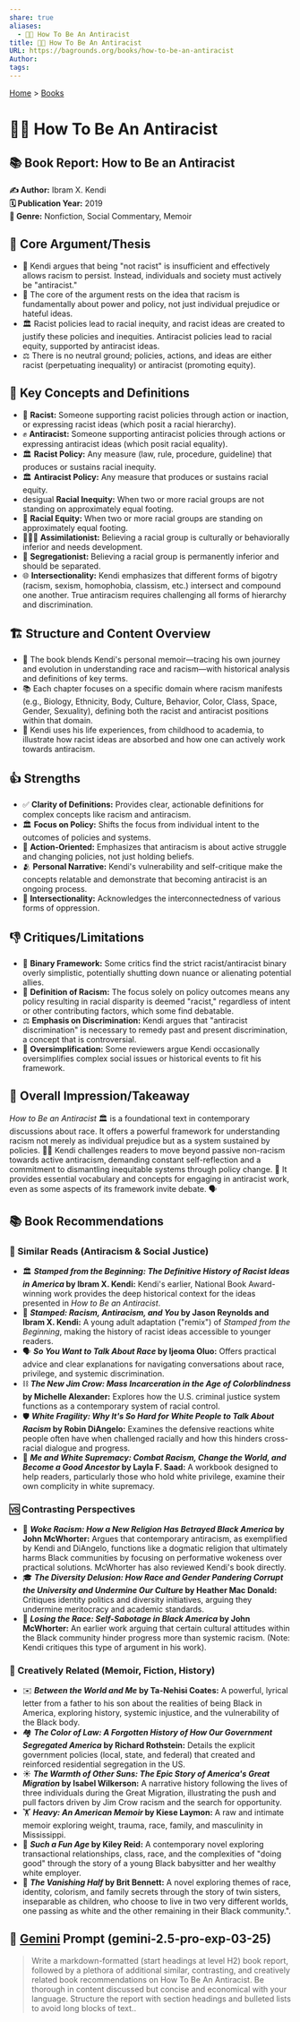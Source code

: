```yaml
---
share: true
aliases:
  - ✊🏿 How To Be An Antiracist
title: ✊🏿 How To Be An Antiracist
URL: https://bagrounds.org/books/how-to-be-an-antiracist
Author: 
tags: 
---
```

[Home](../index.md) > [Books](./index.md)  
# ✊🏿 How To Be An Antiracist  
## 📚 Book Report: How to Be an Antiracist  
  
**✍️ Author:** Ibram X. Kendi  
**🗓️ Publication Year:** 2019  
**📖 Genre:** Nonfiction, Social Commentary, Memoir  
  
## 🎯 Core Argument/Thesis  
  
* 🤔 Kendi argues that being "not racist" is insufficient and effectively allows racism to persist. Instead, individuals and society must actively be "antiracist."  
* 🔑 The core of the argument rests on the idea that racism is fundamentally about power and policy, not just individual prejudice or hateful ideas.  
* 🏛️ Racist policies lead to racial inequity, and racist ideas are created to justify these policies and inequities. Antiracist policies lead to racial equity, supported by antiracist ideas.  
* ⚖️ There is no neutral ground; policies, actions, and ideas are either racist (perpetuating inequality) or antiracist (promoting equity).  
  
## 📜 Key Concepts and Definitions  
  
* 👤 **Racist:** Someone supporting racist policies through action or inaction, or expressing racist ideas (which posit a racial hierarchy).  
* ✊ **Antiracist:** Someone supporting antiracist policies through actions or expressing antiracist ideas (which posit racial equality).  
* 🏛️ **Racist Policy:** Any measure (law, rule, procedure, guideline) that produces or sustains racial inequity.  
* 🏛️ **Antiracist Policy:** Any measure that produces or sustains racial equity.  
* desigual **Racial Inequity:** When two or more racial groups are not standing on approximately equal footing.  
* 🤝 **Racial Equity:** When two or more racial groups are standing on approximately equal footing.  
* 🧑‍🤝‍🧑 **Assimilationist:** Believing a racial group is culturally or behaviorally inferior and needs development.  
* 🚧 **Segregationist:** Believing a racial group is permanently inferior and should be separated.  
* 🌐 **Intersectionality:** Kendi emphasizes that different forms of bigotry (racism, sexism, homophobia, classism, etc.) intersect and compound one another. True antiracism requires challenging all forms of hierarchy and discrimination.  
  
## 🏗️ Structure and Content Overview  
  
* 📖 The book blends Kendi's personal memoir—tracing his own journey and evolution in understanding race and racism—with historical analysis and definitions of key terms.  
* 📚 Each chapter focuses on a specific domain where racism manifests (e.g., Biology, Ethnicity, Body, Culture, Behavior, Color, Class, Space, Gender, Sexuality), defining both the racist and antiracist positions within that domain.  
* 👦 Kendi uses his life experiences, from childhood to academia, to illustrate how racist ideas are absorbed and how one can actively work towards antiracism.  
  
## 👍 Strengths  
  
* ✅ **Clarity of Definitions:** Provides clear, actionable definitions for complex concepts like racism and antiracism.  
* 🏛️ **Focus on Policy:** Shifts the focus from individual intent to the outcomes of policies and systems.  
* 🚀 **Action-Oriented:** Emphasizes that antiracism is about active struggle and changing policies, not just holding beliefs.  
* 🫂 **Personal Narrative:** Kendi's vulnerability and self-critique make the concepts relatable and demonstrate that becoming antiracist is an ongoing process.  
* 🤝 **Intersectionality:** Acknowledges the interconnectedness of various forms of oppression.  
  
## 👎 Critiques/Limitations  
  
* 🤔 **Binary Framework:** Some critics find the strict racist/antiracist binary overly simplistic, potentially shutting down nuance or alienating potential allies.  
* 🧩 **Definition of Racism:** The focus solely on policy outcomes means any policy resulting in racial disparity is deemed "racist," regardless of intent or other contributing factors, which some find debatable.  
* ⚖️ **Emphasis on Discrimination:** Kendi argues that "antiracist discrimination" is necessary to remedy past and present discrimination, a concept that is controversial.  
* 🤏 **Oversimplification:** Some reviewers argue Kendi occasionally oversimplifies complex social issues or historical events to fit his framework.  
  
## 🌟 Overall Impression/Takeaway  
  
*How to Be an Antiracist* 🏛️ is a foundational text in contemporary discussions about race. It offers a powerful framework for understanding racism not merely as individual prejudice but as a system sustained by policies. ✊🏿 Kendi challenges readers to move beyond passive non-racism towards active antiracism, demanding constant self-reflection and a commitment to dismantling inequitable systems through policy change. 🔑 It provides essential vocabulary and concepts for engaging in antiracist work, even as some aspects of its framework invite debate. 🗣️  
  
## 📚 Book Recommendations  
  
### 📖 Similar Reads (Antiracism & Social Justice)  
  
* 🏛️ **_Stamped from the Beginning: The Definitive History of Racist Ideas in America_ by Ibram X. Kendi:** Kendi's earlier, National Book Award-winning work provides the deep historical context for the ideas presented in *How to Be an Antiracist*.  
* 👦 **_Stamped: Racism, Antiracism, and You_ by Jason Reynolds and Ibram X. Kendi:** A young adult adaptation ("remix") of *Stamped from the Beginning*, making the history of racist ideas accessible to younger readers.  
* 🗣️ **_So You Want to Talk About Race_ by Ijeoma Oluo:** Offers practical advice and clear explanations for navigating conversations about race, privilege, and systemic discrimination.  
* ⛓️ **_The New Jim Crow: Mass Incarceration in the Age of Colorblindness_ by Michelle Alexander:** Explores how the U.S. criminal justice system functions as a contemporary system of racial control.  
* 🛡️ **_White Fragility: Why It's So Hard for White People to Talk About Racism_ by Robin DiAngelo:** Examines the defensive reactions white people often have when challenged racially and how this hinders cross-racial dialogue and progress.  
* 🧘 **_Me and White Supremacy: Combat Racism, Change the World, and Become a Good Ancestor_ by Layla F. Saad:** A workbook designed to help readers, particularly those who hold white privilege, examine their own complicity in white supremacy.  
  
### 🆚 Contrasting Perspectives  
  
* 🙏 **_Woke Racism: How a New Religion Has Betrayed Black America_ by John McWhorter:** Argues that contemporary antiracism, as exemplified by Kendi and DiAngelo, functions like a dogmatic religion that ultimately harms Black communities by focusing on performative wokeness over practical solutions. McWhorter has also reviewed Kendi's book directly.  
* 🎓 **_The Diversity Delusion: How Race and Gender Pandering Corrupt the University and Undermine Our Culture_ by Heather Mac Donald:** Critiques identity politics and diversity initiatives, arguing they undermine meritocracy and academic standards.  
* 🤦 **_Losing the Race: Self-Sabotage in Black America_ by John McWhorter:** An earlier work arguing that certain cultural attitudes within the Black community hinder progress more than systemic racism. (Note: Kendi critiques this type of argument in his work).  
  
### 🎨 Creatively Related (Memoir, Fiction, History)  
  
* ✉️ **_Between the World and Me_ by Ta-Nehisi Coates:** A powerful, lyrical letter from a father to his son about the realities of being Black in America, exploring history, systemic injustice, and the vulnerability of the Black body.  
* 🏘️ **_The Color of Law: A Forgotten History of How Our Government Segregated America_ by Richard Rothstein:** Details the explicit government policies (local, state, and federal) that created and reinforced residential segregation in the US.  
* ☀️ **_The Warmth of Other Suns: The Epic Story of America's Great Migration_ by Isabel Wilkerson:** A narrative history following the lives of three individuals during the Great Migration, illustrating the push and pull factors driven by Jim Crow racism and the search for opportunity.  
* 🏋️ **_Heavy: An American Memoir_ by Kiese Laymon:** A raw and intimate memoir exploring weight, trauma, race, family, and masculinity in Mississippi.  
* 👶 **_Such a Fun Age_ by Kiley Reid:** A contemporary novel exploring transactional relationships, class, race, and the complexities of "doing good" through the story of a young Black babysitter and her wealthy white employer.  
* 👯 **_The Vanishing Half_ by Brit Bennett:** A novel exploring themes of race, identity, colorism, and family secrets through the story of twin sisters, inseparable as children, who choose to live in two very different worlds, one passing as white and the other remaining in their Black community.".  
  
  
## 💬 [Gemini](../software/gemini.md) Prompt (gemini-2.5-pro-exp-03-25)  
> Write a markdown-formatted (start headings at level H2) book report, followed by a plethora of additional similar, contrasting, and creatively related book recommendations on How To Be An Antiracist. Be thorough in content discussed but concise and economical with your language. Structure the report with section headings and bulleted lists to avoid long blocks of text..  
  

